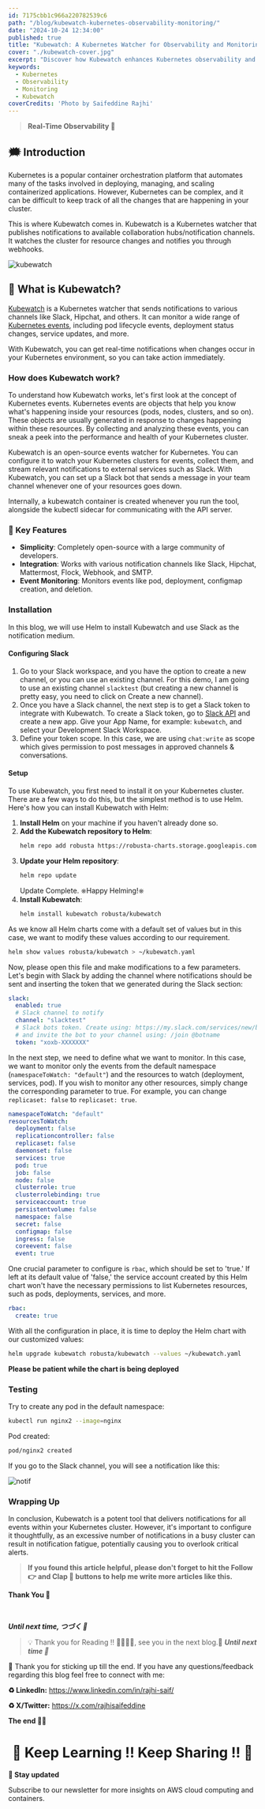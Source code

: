 ```yaml
---
id: 7175cbb1c966a220782539c6
path: "/blog/kubewatch-kubernetes-observability-monitoring/"
date: "2024-10-24 12:34:00"
published: true
title: "Kubewatch: A Kubernetes Watcher for Observability and Monitoring"
cover: "./kubewatch-cover.jpg"
excerpt: "Discover how Kubewatch enhances Kubernetes observability and monitoring with real-time insights and alerts."
keywords:
  - Kubernetes
  - Observability
  - Monitoring
  - Kubewatch
coverCredits: 'Photo by Saifeddine Rajhi'
---
```


> **Real-Time Observability 🌟**

## 🗯 Introduction

Kubernetes is a popular container orchestration platform that automates many of the tasks involved in deploying, managing, and scaling containerized applications. However, Kubernetes can be complex, and it can be difficult to keep track of all the changes that are happening in your cluster.

This is where Kubewatch comes in. Kubewatch is a Kubernetes watcher that publishes notifications to available collaboration hubs/notification channels. It watches the cluster for resource changes and notifies you through webhooks.

![kubewatch](./kubewatch.jpg)

## 👀 What is Kubewatch?

[Kubewatch](https://github.com/robusta-dev/kubewatch) is a Kubernetes watcher that sends notifications to various channels like Slack, Hipchat, and others. It can monitor a wide range of [Kubernetes events](https://www.datadoghq.com/blog/monitor-kubernetes-events/), including pod lifecycle events, deployment status changes, service updates, and more.

With Kubewatch, you can get real-time notifications when changes occur in your Kubernetes environment, so you can take action immediately.

### How does Kubewatch work?

To understand how Kubewatch works, let's first look at the concept of Kubernetes events. Kubernetes events are objects that help you know what's happening inside your resources (pods, nodes, clusters, and so on). These objects are usually generated in response to changes happening within these resources. By collecting and analyzing these events, you can sneak a peek into the performance and health of your Kubernetes cluster.

Kubewatch is an open-source events watcher for Kubernetes. You can configure it to watch your Kubernetes clusters for events, collect them, and stream relevant notifications to external services such as Slack. With Kubewatch, you can set up a Slack bot that sends a message in your team channel whenever one of your resources goes down.

Internally, a kubewatch container is created whenever you run the tool, alongside the kubectl sidecar for communicating with the API server.

### 🧩 Key Features

- **Simplicity**: Completely open-source with a large community of developers.
- **Integration**: Works with various notification channels like Slack, Hipchat, Mattermost, Flock, Webhook, and SMTP.
- **Event Monitoring**: Monitors events like pod, deployment, configmap creation, and deletion.

### Installation

In this blog, we will use Helm to install Kubewatch and use Slack as the notification medium.

#### Configuring Slack

1. Go to your Slack workspace, and you have the option to create a new channel, or you can use an existing channel. For this demo, I am going to use an existing channel `slacktest` (but creating a new channel is pretty easy, you need to click on Create a new channel).
2. Once you have a Slack channel, the next step is to get a Slack token to integrate with Kubewatch. To create a Slack token, go to [Slack API](https://api.slack.com/apps/new) and create a new app. Give your App Name, for example: `kubewatch`, and select your Development Slack Workspace.
3. Define your token scope. In this case, we are using `chat:write` as scope which gives permission to post messages in approved channels & conversations.

#### Setup

To use Kubewatch, you first need to install it on your Kubernetes cluster. There are a few ways to do this, but the simplest method is to use Helm. Here's how you can install Kubewatch with Helm:

1. **Install Helm** on your machine if you haven't already done so.
2. **Add the Kubewatch repository to Helm**:
    ```sh
    helm repo add robusta https://robusta-charts.storage.googleapis.com
    ```
3. **Update your Helm repository**:
    ```sh
    helm repo update
    ```
    Update Complete. ⎈Happy Helming!⎈
4. **Install Kubewatch**:
    ```sh
    helm install kubewatch robusta/kubewatch
    ```

As we know all Helm charts come with a default set of values but in this case, we want to modify these values according to our requirement.

```sh
helm show values robusta/kubewatch > ~/kubewatch.yaml
```

Now, please open this file and make modifications to a few parameters. Let's begin with Slack by adding the channel where notifications should be sent and inserting the token that we generated during the Slack section:

```yaml
slack:
  enabled: true
  # Slack channel to notify
  channel: "slacktest"
  # Slack bots token. Create using: https://my.slack.com/services/new/bot
  # and invite the bot to your channel using: /join @botname
  token: "xoxb-XXXXXXX"
```

In the next step, we need to define what we want to monitor. In this case, we want to monitor only the events from the default namespace (`namespaceToWatch: "default"`) and the resources to watch (deployment, services, pod). If you wish to monitor any other resources, simply change the corresponding parameter to true. For example, you can change `replicaset: false` to `replicaset: true`.

```yaml
namespaceToWatch: "default"
resourcesToWatch:
  deployment: false
  replicationcontroller: false
  replicaset: false
  daemonset: false
  services: true
  pod: true
  job: false
  node: false
  clusterrole: true
  clusterrolebinding: true
  serviceaccount: true
  persistentvolume: false
  namespace: false
  secret: false
  configmap: false
  ingress: false
  coreevent: false
  event: true
```

One crucial parameter to configure is `rbac`, which should be set to 'true.' If left at its default value of 'false,' the service account created by this Helm chart won't have the necessary permissions to list Kubernetes resources, such as pods, deployments, services, and more.

```yaml
rbac:
  create: true
```

With all the configuration in place, it is time to deploy the Helm chart with our customized values:

```sh
helm upgrade kubewatch robusta/kubewatch --values ~/kubewatch.yaml
```

**Please be patient while the chart is being deployed**

### Testing

Try to create any pod in the default namespace:

```sh
kubectl run nginx2 --image=nginx
```

Pod created:

```sh
pod/nginx2 created
```

If you go to the Slack channel, you will see a notification like this:

![notif](./notif1.png)

### Wrapping Up

In conclusion, Kubewatch is a potent tool that delivers notifications for all events within your Kubernetes cluster. However, it's important to configure it thoughtfully, as an excessive number of notifications in a busy cluster can result in notification fatigue, potentially causing you to overlook critical alerts.

> **If you found this article helpful, please don't forget to hit the Follow 👉 and Clap 👏 buttons to help me write more articles like this.**

**Thank You 🖤**

<br>

**_Until next time, つづく 🎉_**

> 💡 Thank you for Reading !! 🙌🏻😁📃, see you in the next blog.🤘  **_Until next time 🎉_**

🚀 Thank you for sticking up till the end. If you have any questions/feedback regarding this blog feel free to connect with me:

**♻️ LinkedIn:** https://www.linkedin.com/in/rajhi-saif/

**♻️ X/Twitter:** https://x.com/rajhisaifeddine

**The end ✌🏻**

<h1 align="center">🔰 Keep Learning !! Keep Sharing !! 🔰</h1>

**📅 Stay updated**

Subscribe to our newsletter for more insights on AWS cloud computing and containers.
